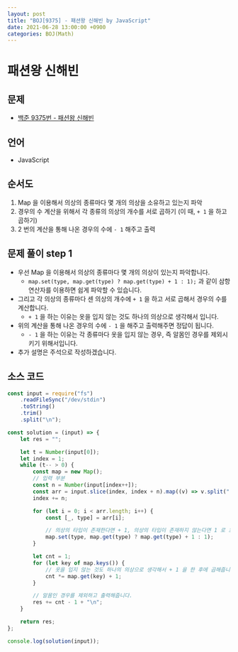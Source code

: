 ```yaml
---
layout: post
title: "BOJ[9375] - 패션왕 신해빈 by JavaScript"
date: 2021-06-28 13:00:00 +0900
categories: BOJ(Math)
---
```


# 패션왕 신해빈

## 문제

- [백준 9375번 - 패션왕 신해빈](https://www.acmicpc.net/problem/9375)

## 언어

- JavaScript

## 순서도

1. Map 을 이용해서 의상의 종류마다 몇 개의 의상을 소유하고 있는지 파악
2. 경우의 수 계산을 위해서 각 종류의 의상의 개수를 서로 곱하기 (이 때, `+ 1` 을 하고 곱하기)
3. 2 번의 계산을 통해 나온 경우의 수에 `- 1` 해주고 출력

## 문제 풀이 step 1

- 우선 Map 을 이용해서 의상의 종류마다 몇 개의 의상이 있는지 파악합니다.
  - `map.set(type, map.get(type) ? map.get(type) + 1 : 1);` 과 같이 삼항 연산자를 이용하면 쉽게 파악할 수 있습니다.
- 그리고 각 의상의 종류마다 센 의상의 개수에 `+ 1` 을 하고 서로 곱해서 경우의 수를 계산합니다.
  - `+ 1` 을 하는 이유는 옷을 입지 않는 것도 하나의 의상으로 생각해서 입니다.
- 위의 계산을 통해 나온 경우의 수에 `- 1` 을 해주고 출력해주면 정답이 됩니다.
  - `- 1` 을 하는 이유는 각 종류마다 옷을 입지 않는 경우, 즉 알몸인 경우를 제외시키기 위해서입니다.
- 추가 설명은 주석으로 작성하겠습니다.

## 소스 코드

```jsx
const input = require("fs")
	.readFileSync("/dev/stdin")
	.toString()
	.trim()
	.split("\n");

const solution = (input) => {
	let res = "";

	let t = Number(input[0]);
	let index = 1;
	while (t-- > 0) {
		const map = new Map();
		// 입력 부분
		const n = Number(input[index++]);
		const arr = input.slice(index, index + n).map((v) => v.split(" "));
		index += n;

		for (let i = 0; i < arr.length; i++) {
			const [_, type] = arr[i];

			// 의상의 타입이 존재한다면 + 1, 의상의 타입이 존재하지 않는다면 1 로 초기화
			map.set(type, map.get(type) ? map.get(type) + 1 : 1);
		}

		let cnt = 1;
		for (let key of map.keys()) {
			// 옷을 입지 않는 것도 하나의 의상으로 생각해서 + 1 을 한 후에 곱해줍니다.
			cnt *= map.get(key) + 1;
		}

		// 알몸인 경우를 제외하고 출력해줍니다.
		res += cnt - 1 + "\n";
	}

	return res;
};

console.log(solution(input));
```
